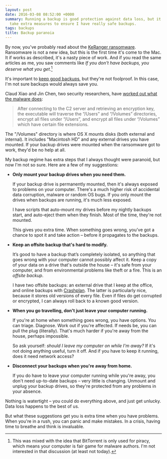 ```yaml
---
layout: post
date: 2016-03-08 08:52:00 +0000
summary: Running a backup is good protection against data loss, but it's not perfect.  I
  take extra measures to ensure I have really safe backups.
tags: backups
title: Backup paranoia
---
```


By now, you've probably read about the [KeRanger ransomware](http://arstechnica.co.uk/security/2016/03/first-mac-targeting-ransomware-hits-transmission-users-researchers-say/).
Ransomware is not a new idea, but this is the first time it's come to the Mac.
It if works as described, it's a nasty piece of work.
And if you read the same articles as me, you saw comments like *If you don't have backups, you deserve what you get*.[^1]

[^1]: This was mixed with the idea that BitTorrent is only used for piracy, which means your computer is fair game for malware authors.  I'm not interested in that discussion (at least not today).

It's important to [keep good backups](http://mattgemmell.com/backups/), but they're not foolproof.  In this case, I'm not sure backups would always save you.

Claud Xiao and Jin Chen, two security researchers, have [worked out what the malware does](http://researchcenter.paloaltonetworks.com/2016/03/new-os-x-ransomware-keranger-infected-transmission-bittorrent-client-installer/):

> After connecting to the C2 server and retrieving an encryption key, the executable will traverse the “/Users” and “/Volumes” directories, encrypt all files under “/Users”, and encrypt all files under “/Volumes” which have certain file extensions.

The "/Volumes" directory is where OS X mounts disks (both external and internal).  It includes "Macintosh HD" and any external drives you have mounted.  If your backup drives were mounted when the ransomware got to work, they'd be no help at all.

My backup regime has extra steps that I always thought were paranoid, but now I'm not so sure.
Here are a few of my suggestions:

*   **Only mount your backup drives when you need them.**

    If your backup drive is permanently mounted, then it's always exposed to problems on your computer.
    There's a much higher risk of accidental data corruption, malware or random OS bugs.
    If you only mount the drives when backups are running, it's much less exposed.

    I have scripts that auto-mount my drives before my nightly backups start, and auto-eject them when they finish.
    Most of the time, they're not mounted.

    This gives you extra time.
    When something goes wrong, you’ve got a chance to spot it and take action – before it propagates to the backups.

*   **Keep an offsite backup that's hard to modify.**

    It’s good to have a backup that’s completely isolated, so anything that goes wrong with your computer cannot possibly affect it.
    Keep a copy of your data on a drive that's outside the house – it's safe from your computer, and from environmental problems like theft or a fire.
    This is an *offsite backup*.

    I have two offsite backups: an external drive that I keep at the office, and online backups with [Crashplan](http://www.code42.com/crashplan/).
    The latter is particularly nice, because it stores old versions of every file.
    Even if files do get corrupted or encrypted, I can always roll back to a known good version.

*   **When you go travelling, don't just leave your computer running.**

    If you're at home when something goes wrong, you have options.
    You can triage.  Diagnose.  Work out if you're affected.
    If needs be, you can pull the plug (literally).
    That's much harder if you're away from the house, perhaps impossible.

    So ask yourself: *should I leave my computer on while I'm away?*
    If it's not doing anything useful, turn it off.
    And if you have to keep it running, does it need network access?

*   **Disconnect your backups when you're away from home.**

    If you do have to leave your computer running while you're away, you don't need up-to-date backups – very little is changing.
    Unmount and unplug your backup drives, so they're protected from any problems in your absence.

Nothing is watertight – you could do everything above, and just get unlucky.
Data loss happens to the best of us.

But what these suggestions get you is extra time when you have problems.
When you're in a rush, you can panic and make mistakes.
In a crisis, having time to breathe and think is invaluable.
